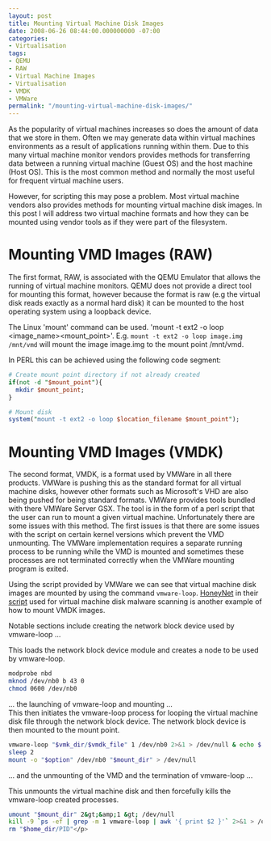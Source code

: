 ```yaml
---
layout: post
title: Mounting Virtual Machine Disk Images
date: 2008-06-26 08:44:00.000000000 -07:00
categories:
- Virtualisation
tags:
- QEMU
- RAW
- Virtual Machine Images
- Virtualisation
- VMDK
- VMWare
permalink: "/mounting-virtual-machine-disk-images/"
---
```

As the popularity of virtual machines increases so does the amount of data that we store in them. Often we may generate data within virtual machines environments as a result of applications running within them. Due to this many virtual machine monitor vendors provides methods for transferring data between a running virtual machine (Guest OS) and the host machine (Host OS). This is the most common method and normally the most useful for frequent virtual machine users.  

However, for scripting this may pose a problem. Most virtual machine vendors also provides methods for mounting virtual machine disk images. In this post I will address two virtual machine formats and how they can be mounted using vendor tools as if they were part of the filesystem. 

# Mounting VMD Images (RAW)
The first format, RAW, is associated with the QEMU Emulator that allows the running of virtual machine monitors. QEMU does not provide a direct tool for mounting this format, however because the format is raw (e.g the virtual disk reads exactly as a normal hard disk) it can be mounted to the host operating system using a loopback device.  

The Linux 'mount' command can be used. 'mount -t ext2 -o loop &lt;image_name&gt;&lt;mount_point&gt;'. E.g. `mount -t ext2 -o loop image.img /mnt/vmd` will mount the image image.img to the mount point /mnt/vmd. 

In PERL this can be achieved using the following code segment:
```perl
# Create mount point directory if not already created
if(not -d "$mount_point"){
  mkdir $mount_point;
}

# Mount disk
system("mount -t ext2 -o loop $location_filename $mount_point");
```

# Mounting VMD Images (VMDK)
The second format, VMDK, is a format used by VMWare in all there products. VMWare is pushing this as the standard format for all virtual machine disks, however other formats such as Microsoft's VHD are also being pushed for being standard formats. VMWare provides tools bundled with there VMWare Server GSX. The tool is in the form of a perl script that the user can run to mount a given virtual machine. Unfortunately there are some issues with this method. The first issues is that there are some issues with the script on certain kernel versions which prevent the VMD unmounting. The VMWare implementation requires a separate running process to be running while the VMD is mounted and sometimes these processes are not terminated correctly when the VMWare mounting program is exited.  

Using the script provided by VMWare we can see that virtual machine disk images are mounted by using the command `vmware-loop`. [HoneyNet](http://www.honeynet.org.cn/) in their [script](http://honeybow.mwcollect.org/wiki/MwFetcher) used for virtual machine disk malware scanning is another example of how to mount VMDK images.  

Notable sections include creating the network block device used by vmware-loop ...  

This loads the network block device module and creates a node to be used by vmware-loop.
```bash
modprobe nbd
mknod /dev/nb0 b 43 0
chmod 0600 /dev/nb0
```
... the launching of vmware-loop and mounting ...  
This then initiates the vmware-loop process for looping the virtual machine disk file through the network block device. The network block device is then mounted to the mount point.
```bash
vmware-loop "$vmk_dir/$vmdk_file" 1 /dev/nb0 2>&1 > /dev/null & echo $! > "$home_dir/PID"
sleep 2
mount -o "$option" /dev/nb0 "$mount_dir" > /dev/null
```
... and the unmounting of the VMD and the termination of vmware-loop ...  

This unmounts the virtual machine disk and then forcefully kills the vmware-loop created processes.  
```bash
umount "$mount_dir" 2&gt;&amp;1 &gt; /dev/null
kill -9 `ps -ef | grep -m 1 vmware-loop | awk '{ print $2 }'` 2>&1 > /dev/null &
rm "$home_dir/PID"</p>
```
